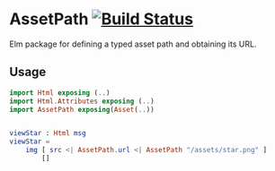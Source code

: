 # AssetPath [![Build Status](https://travis-ci.org/NoRedInk/elm-asset-path.svg?branch=master)](https://travis-ci.org/NoRedInk/elm-asset-path)

Elm package for defining a typed asset path and obtaining its URL.

## Usage

```elm
import Html exposing (..)
import Html.Attributes exposing (..)
import AssetPath exposing(Asset(..))


viewStar : Html msg
viewStar =
    img [ src <| AssetPath.url <| AssetPath "/assets/star.png" ]
        []
```
